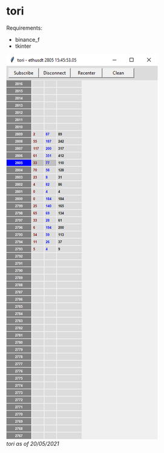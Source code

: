 # tori

Requirements:
  * binance_f
  * tkinter

![tori as of 20/05/2021](https://raw.githubusercontent.com/AidenH/tori/main/img/5-20-21-tori.png)  
*tori as of 20/05/2021*
